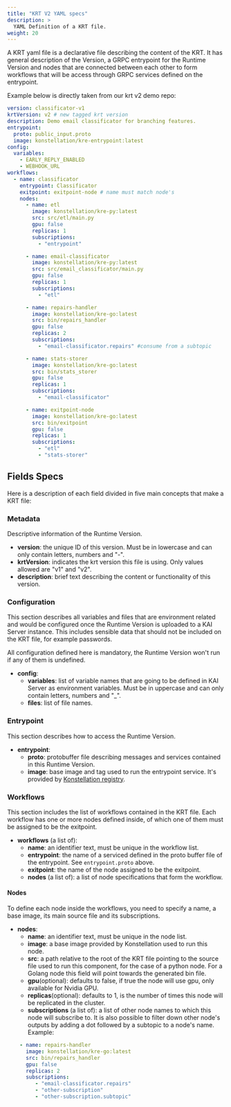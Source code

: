 ```yaml
---
title: "KRT V2 YAML specs"
description: >
  YAML Definition of a KRT file.
weight: 20
---
```


A KRT yaml file is a declarative file describing the content of the KRT.
It has general description of the Version, a GRPC entrypoint for the Runtime Version and
nodes that are connected between each other to form workflows that will be access through GRPC
services defined on the entrypoint.

Example below is directly taken from our krt v2 demo repo:

```yaml
version: classificator-v1
krtVersion: v2 # new tagged krt version
description: Demo email classificator for branching features.
entrypoint:
  proto: public_input.proto
  image: konstellation/kre-entrypoint:latest
config:
  variables:
    - EARLY_REPLY_ENABLED
    - WEBHOOK_URL
workflows:
  - name: classificator
    entrypoint: Classificator
    exitpoint: exitpoint-node # name must match node's
    nodes:
      - name: etl
        image: konstellation/kre-py:latest
        src: src/etl/main.py
        gpu: false
        replicas: 1
        subscriptions:
          - "entrypoint"

      - name: email-classificator
        image: konstellation/kre-py:latest
        src: src/email_classificator/main.py
        gpu: false
        replicas: 1
        subscriptions:
          - "etl"

      - name: repairs-handler
        image: konstellation/kre-go:latest
        src: bin/repairs_handler
        gpu: false
        replicas: 2
        subscriptions:
          - "email-classificator.repairs" #consume from a subtopic

      - name: stats-storer
        image: konstellation/kre-go:latest
        src: bin/stats_storer
        gpu: false
        replicas: 1
        subscriptions:
          - "email-classificator"

      - name: exitpoint-node
        image: konstellation/kre-go:latest
        src: bin/exitpoint
        gpu: false
        replicas: 1
        subscriptions:
          - "etl"
          - "stats-storer"
```

## Fields Specs

Here is a description of each field divided in five main concepts that make a KRT file:

### Metadata

Descriptive information of the Runtime Version.

- **version**: the unique ID of this version. Must be in lowercase and can only contain letters, numbers and "-".
- **krtVersion**: indicates the krt version this file is using. Only values allowed are "v1" and "v2".
- **description**: brief text describing the content or functionality of this version.

### Configuration

This section describes all variables and files that are environment related and would be configured
once the Runtime Version is uploaded to a KAI Server instance. This includes sensible data that should not
be included on the KRT file, for example passwords.

All configuration defined here is mandatory, the Runtime Version won't run if any of them is undefined.

- **config**:
  - **variables**: list of variable names that are going to be defined in KAI Server as environment variables.
    Must be in uppercase and can only contain letters, numbers and "_".
  - **files**: list of file names.

### Entrypoint

This section describes how to access the Runtime Version.

- **entrypoint**:
  - **proto**: protobuffer file describing messages and services contained in this Runtime Version.
  - **image**: base image and tag used to run the entrypoint service. It's provided by
    [Konstellation registry](https://hub.docker.com/u/konstellation).

### Workflows

This section includes the list of workflows contained in the KRT file. Each workflow has one or more
nodes defined inside, of which one of them must be assigned to be the exitpoint.

- **workflows** (a list of):
  - **name**: an identifier text, must be unique in the workflow list.
  - **entrypoint**: the name of a serviced defined in the proto buffer file of the entrypoint.
    See `entrypoint.proto` above.
  - **exitpoint**: the name of the node assigned to be the exitpoint.
  - **nodes** (a list of): a list of node specifications that form the workflow.

#### Nodes

To define each node inside the workflows, you need to specify a name, a base image, its main source
file and its subscriptions.

- **nodes**:
  - **name**: an identifier text, must be unique in the node list.
  - **image**: a base image provided by Konstellation used to run this node.
  - **src**: a path relative to the root of the KRT file pointing to the source file used to run
    this component, for the case of a python node. For a Golang node this field will point towards the generated bin file.
  - **gpu**(optional): defaults to false, if true the node will use gpu, only available for Nvidia GPU.
  - **replicas**(optional): defaults to 1, is the number of times this node will be replicated in the cluster.
  - **subscriptions** (a list of): a list of other node names to which this node will subscribe to.
    It is also possible to filter down other node's outputs by adding a dot followed by a subtopic to a node's name. Example:

```yml
    - name: repairs-handler
      image: konstellation/kre-go:latest
      src: bin/repairs_handler
      gpu: false
      replicas: 2
      subscriptions:
         - "email-classificator.repairs"
         - "other-subscription"
         - "other-subscription.subtopic"
```

